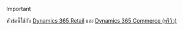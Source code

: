 > [!IMPORTANT]
> หัวข้อนี้ใช้กับ [Dynamics 365 Retail](../index.md) และ [Dynamics 365 Commerce (พรีวิว)](../../commerce/index.md)
